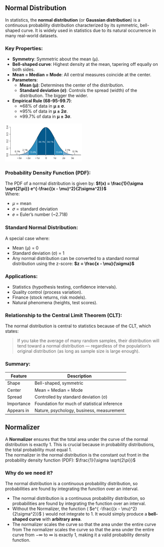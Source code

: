 ## Normal Distribution
In statistics, the **normal distribution** (or **Gaussian distribution**) is a continuous probability distribution characterized by its symmetric, bell-shaped curve. It is widely used in statistics due to its natural occurrence in many real-world datasets.  

### Key Properties:
- **Symmetry**: Symmetric about the mean (μ).
- **Bell-shaped curve**: Highest density at the mean, tapering off equally on both sides.
- **Mean = Median = Mode**: All central measures coincide at the center.
- **Parameters**:
  - **Mean (μ)**: Determines the center of the distribution.
  - **Standard deviation (σ)**: Controls the spread (width) of the distribution. The bigger the wider.
- **Empirical Rule (68-95-99.7)**:
  - ≈68% of data in **μ ± σ**.
  - ≈95% of data in **μ ± 2σ**.
  - ≈99.7% of data in **μ ± 3σ**.

![Gaussian curve](https://github.com/tamunoWoks/Statistics/blob/main/images/gaussian.png)

### Probability Density Function (PDF):
The PDF of a normal distribution is given by:   **$f(x) = \frac{1}{\sigma \sqrt{2\pi}} e^{-\frac{(x - \mu)^2}{2\sigma^2}}$**  
Where:
- 𝜇 = mean
- 𝜎 = standard deviation
- 𝑒 = Euler’s number (~2.718)

### Standard Normal Distribution:
A special case where:
- Mean (μ) = 0
- Standard deviation (σ) = 1  
- Any normal distribution can be converted to a standard normal distribution using the z-score:   **$z = \frac{x - \mu}{\sigma}$**

### Applications:
- Statistics (hypothesis testing, confidence intervals).
- Quality control (process variation).
- Finance (stock returns, risk models).
- Natural phenomena (heights, test scores).

### Relationship to the Central Limit Theorem (CLT):
The normal distribution is central to statistics because of the CLT, which states:
> If you take the average of many random samples, their distribution will tend toward a normal distribution — regardless of the population’s original distribution (as long as sample size is large enough).

### Summary:
| Feature    | Description                                  |
| ---------- | -------------------------------------------- |
| Shape      | Bell-shaped, symmetric                       |
| Center     | Mean = Median = Mode                         |
| Spread     | Controlled by standard deviation (σ)         |
| Importance | Foundation for much of statistical inference |
| Appears in | Nature, psychology, business, measurement    |

## Normalizer
A **Normalizer** ensures that the total area under the curve of the normal distribution is exactly 1. This is crucial because in probability distributions, the total probability must equal 1.  
The normalizer in the normal distribution is the constant out front in the probability density function (PDF):     $\frac{1}{\sigma \sqrt{2\pi}}$

### Why do we need it?
The normal distribution is a continuous probability distribution, so probabilities are found by integrating the function over an interval.
- The normal distribution is a continuous probability distribution, so probabilities are found by integrating the function over an interval.
- Without the Normalizer, the function ( $e^{ -\frac{(x - \mu)^2}{2\sigma^2}}$ ) would not integrate to 1.  It would simply produce a **bell-shaped curve** with **arbitrary area**.
- The normalizer scales the curve so that the area under the entire curve from The normalizer scales the curve so that the area under the entire curve from −∞ to ∞ is exactly 1, making it a valid probability density function.


